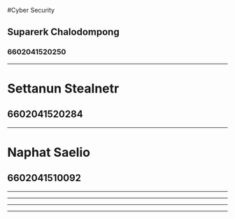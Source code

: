 #Cyber Security
## Suparerk Chalodompong 
### 6602041520250
----------------------------------------
# Settanun Stealnetr
## 6602041520284
----------------------------------------
# Naphat Saelio
## 6602041510092
----------------------------------------

----------------------------------------

----------------------------------------

----------------------------------------
